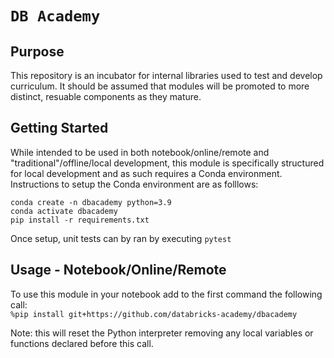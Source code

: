 # `DB Academy`

## Purpose
This repository is an incubator for internal libraries used to test and develop curriculum. It should be assumed that modules will be promoted to more distinct, resuable components as they mature.

## Getting Started
While intended to be used in both notebook/online/remote and "traditional"/offline/local development, this module is specifically structured for local development and as such requires a Conda environment. Instructions to setup the Conda environment are as folllows:
```
conda create -n dbacademy python=3.9
conda activate dbacademy
pip install -r requirements.txt
```
Once setup, unit tests can by ran by executing
```pytest```

## Usage - Notebook/Online/Remote
To use this module in your notebook add to the first command the following call:<br/>
```%pip install git+https://github.com/databricks-academy/dbacademy```

Note: this will reset the Python interpreter removing any local variables or functions declared
before this call.